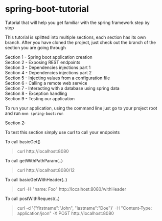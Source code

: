 # spring-boot-tutorial
Tutorial that will help you get familiar with the spring framework step by step

This tutorial is splitted into multiple sections, each section has its own branch. After you have cloned the project, just check out the branch of the section you are going through

Section 1 - Spring boot application creation\
Section 2 - Exposing REST endpoints\
Section 3 - Dependencies injections part 1\
Section 4 - Dependencies injections part 2\
Section 5 - Injecting values from a configuration file\
Section 6 - Calling a remote web service\
Section 7 - Interacting with a database using spring data\
Section 8 - Exception handling\
Section 9 - Testing our application

To run your application, using the command line just go to your project root and run `mvn spring-boot:run`

Section 2:

To test this section simply use curl to call your endpoints

To call basicGet()
> curl http://localhost:8080

To call getWithPathParam(..)
> curl http://localhost:8080/12

To call basicGetWithHeader(..)
> curl -H "name: Foo" http://localhost:8080/withHeader

To call postWithRequest(..)
> curl -d '{"firstname":"John", "lastname":"Doe"}' -H "Content-Type: application/json" -X POST http://localhost:8080
